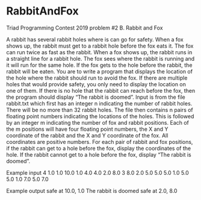 # RabbitAndFox
Triad Programming Contest 2019 problem #2
B.  Rabbit and Fox
 
A rabbit has several rabbit holes where is can go for safety.  When a fox shows up, the rabbit must get to a rabbit hole before the fox eats it.  The fox can run twice as fast as the rabbit.  When a fox shows up, the rabbit runs in a straight line for a rabbit hole.  The fox sees where the rabbit is running and it will run for the same hole.  If the fox gets to the hole before the rabbit, the rabbit will be eaten.
You are to write a program that displays the location of the hole where the rabbit should run to avoid the fox.  If there are multiple holes that would provide safety, you only need to display the location on one of them.  If there is no hole that the rabbit can reach before the fox, then the program should display “The rabbit is doomed”.
Input is from the file rabbit.txt which first has an integer n indicating the number of rabbit holes.  There will be no more than 32 rabbit holes.  The file then contains n pairs of floating point numbers indicating the locations of the holes.  This is followed by an integer m indicating the number of fox and rabbit positions.  Each of the m positions will have four floating point numbers, the X and Y coordinate of the rabbit and the X and Y coordinate of the fox.  All coordinates are positive numbers.
For each pair of rabbit and fox positions, if the rabbit can get to a hole before the fox, display the coordinates of the hole.  If the rabbit cannot get to a hole before the fox, display “The rabbit is doomed”.
 
Example input
4
1.0  1.0
10.0 1.0
4.0  4.0
2.0  8.0
3
8.0 2.0  5.0 5.0
5.0 1.0  5.0 5.0
1.0 7.0  5.0 7.0
 
 
Example output
safe at 10.0, 1.0
The rabbit is doomed
safe at 2.0, 8.0
